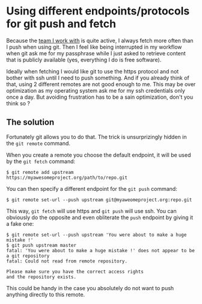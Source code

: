 Using different endpoints/protocols for git push and fetch
==========================================================

Because the [team I work with](https://github.com/mozilla/talkilla) is
quite active, I always fetch more often than I push when using
git. Then I feel like being interrupted in my workflow when git ask me
for my passphrase while I just asked to retrieve content that is
publicly available (yes, everything I do is free software).

Ideally when fetching I would like git to use the https protocol and
not bother with ssh until I need to push something. And if you already
think of that, using 2 different remotes are not good enough to
me. This may be over optimization as my operating system ask me for my
ssh credentials only once a day. But avoiding frustration has to be a
sain optimization, don't you think so ?

## The solution

Fortunately git allows you to do that. The trick is unsurprizingly
hidden in the `git remote` command.

When you create a remote you choose the default endpoint, it will be
used by the `git fetch` command:

    $ git remote add upstream https://myawesomeproject.org/path/to/repo.git

You can then specify a different endpoint for the `git push` command:

    $ git remote set-url --push upstream git@myaweomeproject.org:repo.git

This way, `git fetch` will use https and `git push` will use ssh.
You can obviously do the opposite and even obliterate the `push`
endpoint by giving it a fake one:

    $ git remote set-url --push upstream 'You were about to make a huge mistake !'
    $ git push upstream master
    fatal: 'You were about to make a huge mistake !' does not appear to be a git repository
    fatal: Could not read from remote repository.

    Please make sure you have the correct access rights
    and the repository exists.

This could be handy in the case you absolutely do not want to push
anything directly to this remote.

